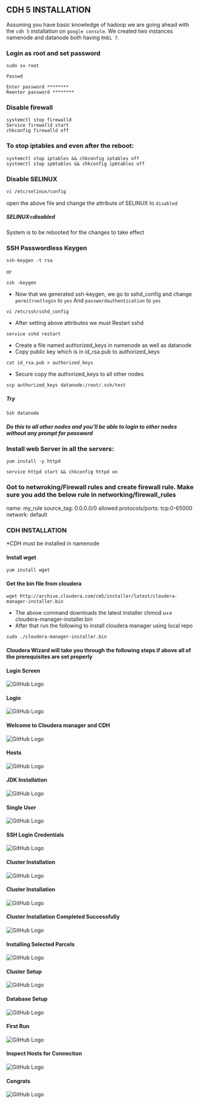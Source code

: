 ## CDH 5 INSTALLATION

 Assuming you have basic knowledge of hadoop we are going ahead with the `cdh 5` installation on `google console`. We created two instances namenode and datanode both having `RHEL 7`.

### Login as root and set password
```vim
sudo su root
```
```vim
Passwd
```
```
Enter password ********
Reenter password ********
```
### Disable firewall
```
systemctl stop firewalld
Service firewalld start
chkconfig firewalld off
```


### To stop iptables and even after the reboot:

```
systemctl stop iptables && chkconfig iptables off
systemctl stop ip6tables && chkconfig ip6tables off
```

### Disable SELINUX
```sh
vi /etc/selinux/config
```
open the above file and change the attribute of SELINUX to `disabled`
##### SELINUX=disabled
System is to be rebooted for the changes to take effect

### SSH Passwordless Keygen

```
ssh-keygen -t rsa 
```
or
```
ssh -keygen 
```
* Now that we generated ssh-keygen, we go to sshd_config and change `permitrootlogin` to `yes`
And  `passwordauthentication` to `yes`
```
vi /etc/ssh/sshd_config
```
* After setting above attributes we must Restart sshd 
```
service sshd restart
```
* Create a file named authorized_keys in namenode as well as datanode
* Copy public key which is in id_rsa.pub to authorized_keys
```
cat id_rsa.pub > authorized_keys
```
* Secure copy the authorized_keys to all other nodes
```
scp authorized_keys datanode:/root/.ssh/test
```
##### Try
```
Ssh datanode
```
##### Do this to all other nodes and you’ll be able to login to other nodes without any prompt for password



### Install web Server in all the servers:

```
yum install -y httpd
```
```
service httpd start && chkconfig httpd on
```

### Got to netwroking/Firewall rules and create firewall rule. Make sure you add the below rule in networking/firewall_rules

name: my_rule
source_tag: 0.0.0.0/0
allowed protocols/ports: tcp:0-65000
network: default


### CDH INSTALLATION
*CDH must be installed in namenode
#### Install wget 

```
yum install wget
```

#### Get the bin file from cloudera 
```
wget http://archive.cloudera.com/cm5/installer/latest/cloudera-manager-installer.bin
```
* The above command downloads the latest installer
chmod u+x cloudera-manager-installer.bin
* After that run the following to install cloudera manager using local repo
```
sudo ./cloudera-manager-installer.bin
```

#### Cloudera Wizard will take you through the following steps if above all of the prerequisites are set properly


#### Login Screen

![GitHub Logo](https://github.com/kaushikamaravadi/Hadoop/blob/master/cdh5_installation/screenshots/Login.png)

#### Login

![GitHub Logo](https://github.com/kaushikamaravadi/Hadoop/blob/master/cdh5_installation/screenshots/Login.png)

#### Welcome to Cloudera manager and CDH

![GitHub Logo](https://github.com/kaushikamaravadi/Hadoop/blob/master/cdh5_installation/screenshots/cdh.png)

#### Hosts
               
![GitHub Logo](https://github.com/kaushikamaravadi/Hadoop/blob/master/cdh5_installation/screenshots/hosts.png)

#### JDK Installation

![GitHub Logo](https://github.com/kaushikamaravadi/Hadoop/blob/master/cdh5_installation/screenshots/jdk.png)

#### Single User

![GitHub Logo](https://github.com/kaushikamaravadi/Hadoop/blob/master/cdh5_installation/screenshots/single_user.png)

#### SSH Login Credentials

![GitHub Logo](https://github.com/kaushikamaravadi/Hadoop/blob/master/cdh5_installation/screenshots/ssh_login_credentials.png)

#### Cluster Installation 

![GitHub Logo](https://github.com/kaushikamaravadi/Hadoop/blob/master/cdh5_installation/screenshots/cluster_installation.png)

#### Cluster Installation

![GitHub Logo](https://github.com/kaushikamaravadi/Hadoop/blob/master/cdh5_installation/screenshots/cluster_installation1.png)

#### Cluster Installation Completed Successfully 

![GitHub Logo](https://github.com/kaushikamaravadi/Hadoop/blob/master/cdh5_installation/screenshots/complete.png)

#### Installing Selected Parcels

![GitHub Logo](https://github.com/kaushikamaravadi/Hadoop/blob/master/cdh5_installation/screenshots/parcels.png)

#### Cluster Setup

![GitHub Logo](https://github.com/kaushikamaravadi/Hadoop/blob/master/cdh5_installation/screenshots/setup.png)

#### Database Setup

![GitHub Logo](https://github.com/kaushikamaravadi/Hadoop/blob/master/cdh5_installation/screenshots/setup2.png)

#### First Run

![GitHub Logo](https://github.com/kaushikamaravadi/Hadoop/blob/master/cdh5_installation/screenshots/first_run.png)

#### Inspect Hosts for Connection

![GitHub Logo](https://github.com/kaushikamaravadi/Hadoop/blob/master/cdh5_installation/screenshots/inspect1.png)

#### Congrats

![GitHub Logo](https://github.com/kaushikamaravadi/Hadoop/blob/master/cdh5_installation/screenshots/congrats.png)



